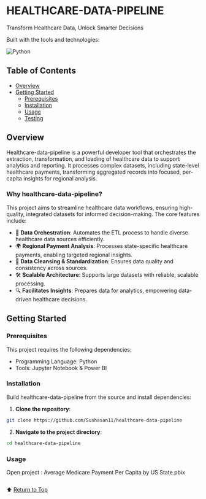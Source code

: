 # HEALTHCARE-DATA-PIPELINE

Transform Healthcare Data, Unlock Smarter Decisions

Built with the tools and technologies:

![Python](https://img.shields.io/badge/Python-100.0%25-brightgreen)

## Table of Contents
- [Overview](#overview)
- [Getting Started](#getting-started)
  - [Prerequisites](#prerequisites)
  - [Installation](#installation)
  - [Usage](#usage)
  - [Testing](#testing)

## Overview

Healthcare-data-pipeline is a powerful developer tool that orchestrates the extraction, transformation, and loading of healthcare data to support analytics and reporting. It processes complex datasets, including state-level healthcare payments, transforming aggregated records into focused, per-capita insights for regional analysis.

### Why healthcare-data-pipeline?

This project aims to streamline healthcare data workflows, ensuring high-quality, integrated datasets for informed decision-making. The core features include:

- 🧳 **Data Orchestration**: Automates the ETL process to handle diverse healthcare data sources efficiently.
- 🌍 **Regional Payment Analysis**: Processes state-specific healthcare payments, enabling targeted regional insights.
- 🧪 **Data Cleansing & Standardization**: Ensures data quality and consistency across sources.
- 🛠️ **Scalable Architecture**: Supports large datasets with reliable, scalable processing.
- 🔍 **Facilitates Insights**: Prepares data for analytics, empowering data-driven healthcare decisions.

## Getting Started

### Prerequisites

This project requires the following dependencies:

- Programming Language: Python
- Tools: Jupyter Notebook & Power BI

### Installation

Build healthcare-data-pipeline from the source and install dependencies:

1. **Clone the repository**:

```bash
git clone https://github.com/Sushasan11/healthcare-data-pipeline
```
2. **Navigate to the project directory**:
```bash
cd healthcare-data-pipeline
```
### Usage
Open project :
Average Medicare Payment Per Capita by US State.pbix
```
```
⬆️ [Return to Top](#)

